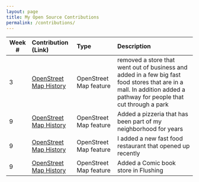 ```yaml
---
layout: page
title: My Open Source Contributions
permalink: /contributions/
---
```


<!--
Type of the contribution should be "Wikipedia edit", "OpenStreet Map feature", "Project Documentation", "Project Code", "Blog Edit", etc.

The description should include a brief summary of what you did.

Replace the first row below with your contribution.

-->





| Week #       | Contribution (Link)  | Type  | Description |
|---|:---|:---|:---|
|  3  | [OpenStreet Map History](https://www.openstreetmap.org/changeset/74403584#map=17/40.73281/-73.86116)    | OpenStreet Map feature    |removed a store that went out of business and added in a few big fast food stores that are in a mall. In addition added a pathway for people that cut through a park   |
|   9  |  [OpenStreet Map History](https://www.openstreetmap.org/changeset/76256170)   | OpenStreet Map feature | Added a pizzeria that has been part of my neighborhood for years     |
|   9  |   [OpenStreet Map History](https://www.openstreetmap.org/changeset/76256460)  |  OpenStreet Map feature   | I added a new fast food restaurant that opened up recently     |
|   9  |   [OpenStreet Map History](https://www.openstreetmap.org/changeset/76281455)  |  OpenStreet Map feature  |  Added a Comic book store in Flushing |

